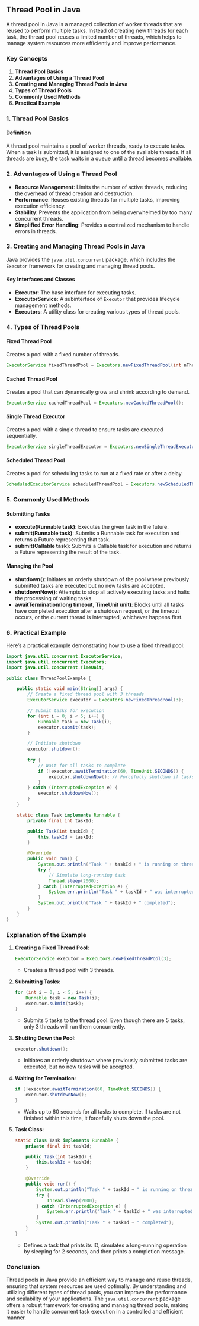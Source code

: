 ## Thread Pool in Java

A thread pool in Java is a managed collection of worker threads that are reused to perform multiple tasks. Instead of creating new threads for each task, the thread pool reuses a limited number of threads, which helps to manage system resources more efficiently and improve performance.

### Key Concepts

1. **Thread Pool Basics**
2. **Advantages of Using a Thread Pool**
3. **Creating and Managing Thread Pools in Java**
4. **Types of Thread Pools**
5. **Commonly Used Methods**
6. **Practical Example**

### 1. Thread Pool Basics

#### Definition
A thread pool maintains a pool of worker threads, ready to execute tasks. When a task is submitted, it is assigned to one of the available threads. If all threads are busy, the task waits in a queue until a thread becomes available.

### 2. Advantages of Using a Thread Pool

- **Resource Management**: Limits the number of active threads, reducing the overhead of thread creation and destruction.
- **Performance**: Reuses existing threads for multiple tasks, improving execution efficiency.
- **Stability**: Prevents the application from being overwhelmed by too many concurrent threads.
- **Simplified Error Handling**: Provides a centralized mechanism to handle errors in threads.

### 3. Creating and Managing Thread Pools in Java

Java provides the `java.util.concurrent` package, which includes the `Executor` framework for creating and managing thread pools.

#### Key Interfaces and Classes
- **Executor**: The base interface for executing tasks.
- **ExecutorService**: A subinterface of `Executor` that provides lifecycle management methods.
- **Executors**: A utility class for creating various types of thread pools.

### 4. Types of Thread Pools

#### Fixed Thread Pool
Creates a pool with a fixed number of threads.

```java
ExecutorService fixedThreadPool = Executors.newFixedThreadPool(int nThreads);
```

#### Cached Thread Pool
Creates a pool that can dynamically grow and shrink according to demand.

```java
ExecutorService cachedThreadPool = Executors.newCachedThreadPool();
```

#### Single Thread Executor
Creates a pool with a single thread to ensure tasks are executed sequentially.

```java
ExecutorService singleThreadExecutor = Executors.newSingleThreadExecutor();
```

#### Scheduled Thread Pool
Creates a pool for scheduling tasks to run at a fixed rate or after a delay.

```java
ScheduledExecutorService scheduledThreadPool = Executors.newScheduledThreadPool(int corePoolSize);
```

### 5. Commonly Used Methods

#### Submitting Tasks
- **execute(Runnable task)**: Executes the given task in the future.
- **submit(Runnable task)**: Submits a Runnable task for execution and returns a Future representing that task.
- **submit(Callable<T> task)**: Submits a Callable task for execution and returns a Future representing the result of the task.

#### Managing the Pool
- **shutdown()**: Initiates an orderly shutdown of the pool where previously submitted tasks are executed but no new tasks are accepted.
- **shutdownNow()**: Attempts to stop all actively executing tasks and halts the processing of waiting tasks.
- **awaitTermination(long timeout, TimeUnit unit)**: Blocks until all tasks have completed execution after a shutdown request, or the timeout occurs, or the current thread is interrupted, whichever happens first.

### 6. Practical Example

Here’s a practical example demonstrating how to use a fixed thread pool:

```java
import java.util.concurrent.ExecutorService;
import java.util.concurrent.Executors;
import java.util.concurrent.TimeUnit;

public class ThreadPoolExample {

    public static void main(String[] args) {
        // Create a fixed thread pool with 3 threads
        ExecutorService executor = Executors.newFixedThreadPool(3);

        // Submit tasks for execution
        for (int i = 0; i < 5; i++) {
            Runnable task = new Task(i);
            executor.submit(task);
        }

        // Initiate shutdown
        executor.shutdown();
        
        try {
            // Wait for all tasks to complete
            if (!executor.awaitTermination(60, TimeUnit.SECONDS)) {
                executor.shutdownNow(); // Forcefully shutdown if tasks are not finished
            }
        } catch (InterruptedException e) {
            executor.shutdownNow();
        }
    }

    static class Task implements Runnable {
        private final int taskId;

        public Task(int taskId) {
            this.taskId = taskId;
        }

        @Override
        public void run() {
            System.out.println("Task " + taskId + " is running on thread " + Thread.currentThread().getName());
            try {
                // Simulate long-running task
                Thread.sleep(2000);
            } catch (InterruptedException e) {
                System.err.println("Task " + taskId + " was interrupted");
            }
            System.out.println("Task " + taskId + " completed");
        }
    }
}
```

### Explanation of the Example

1. **Creating a Fixed Thread Pool**:
   ```java
   ExecutorService executor = Executors.newFixedThreadPool(3);
   ```
   - Creates a thread pool with 3 threads.

2. **Submitting Tasks**:
   ```java
   for (int i = 0; i < 5; i++) {
       Runnable task = new Task(i);
       executor.submit(task);
   }
   ```
   - Submits 5 tasks to the thread pool. Even though there are 5 tasks, only 3 threads will run them concurrently.

3. **Shutting Down the Pool**:
   ```java
   executor.shutdown();
   ```
   - Initiates an orderly shutdown where previously submitted tasks are executed, but no new tasks will be accepted.

4. **Waiting for Termination**:
   ```java
   if (!executor.awaitTermination(60, TimeUnit.SECONDS)) {
       executor.shutdownNow();
   }
   ```
   - Waits up to 60 seconds for all tasks to complete. If tasks are not finished within this time, it forcefully shuts down the pool.

5. **Task Class**:
   ```java
   static class Task implements Runnable {
       private final int taskId;

       public Task(int taskId) {
           this.taskId = taskId;
       }

       @Override
       public void run() {
           System.out.println("Task " + taskId + " is running on thread " + Thread.currentThread().getName());
           try {
               Thread.sleep(2000);
           } catch (InterruptedException e) {
               System.err.println("Task " + taskId + " was interrupted");
           }
           System.out.println("Task " + taskId + " completed");
       }
   }
   ```
   - Defines a task that prints its ID, simulates a long-running operation by sleeping for 2 seconds, and then prints a completion message.

### Conclusion

Thread pools in Java provide an efficient way to manage and reuse threads, ensuring that system resources are used optimally. By understanding and utilizing different types of thread pools, you can improve the performance and scalability of your applications. The `java.util.concurrent` package offers a robust framework for creating and managing thread pools, making it easier to handle concurrent task execution in a controlled and efficient manner.